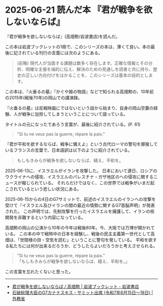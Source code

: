 # 2025-06-21 読んだ本 『君が戦争を欲しないならば』

『君が戦争を欲しないならば』(高畑勲/岩波書店)を読んだ。

この本は岩波ブックレットの1冊で、このシリーズの本は、薄くて良い。本の最後に記されている刊行の言葉には次のようにある。

> (前略) 現代人が当面する課題は数多く存在します。正確な情報とその分析、明確な主張を端的に伝え、解決のための見通しを読者と共に持ち、歴史の正しい方向付けをはかることを、このシリーズは基本の目的とします。

この本は、『火垂るの墓』『かぐや姫の物語』などで知られる高畑勲の、10年前の2015年(戦後70年)の岡山での講演録。

『火垂るの墓』は反戦映画にではないという話から始まり、自身の岡山空襲の経験、人が戦争に加担してしまうということについて語っている。

タイトルの元になったであろう言葉が、最後に紹介されている。(P. 61)

> "Si tu ne veux pas la guerre, répare la paix."

『君が平和を欲するならば、戦争に備えよ』という古代ローマの警句を揶揄しているフランスの言葉で、日本語訳は以下のように紹介されている。

> もしもきみらが戦争を欲しないならば、繕え、平和を。

2025-06-13に、イスラエルがイランを攻撃した。
日本において連日、ロシアのウクライナへの侵攻、イスラエルのパレスチナ・ガザ地区のへの侵攻に関するニュースが報じられている。
それらだけではなく、この世界では戦争がいまだ起こされているという悲しい状況にある。

2025-06-15からの4日のG7サミットで、前述のイスラエルのイランへの攻撃を受けて『イスラエル及びイランの間の最近の情勢に関するG7首脳声明』が発表された。
この声明では、先制攻撃を行ったイスラエルを擁護して、イランの核開発を非難するという内容になっている。

高畑勲の岡山の公演から10年の今年は戦後80年。今、大阪では万博が開かれている。
この本の中で戦時中の日本を経験し、戦後の民主主義第一世代として高畑は、「世間様の目・空気を読む」ということに警句を発している。
平和を欲する私たちには何が出来るだろうか、どうしたらよいだろうかと考えさせられる。

> "Si tu ne veux pas la guerre, répare la paix."  
> 「もしもきみらが戦争を欲しないならば、繕え、平和を。」  

この言葉を忘れたくないと思った。

---

- [君が戦争を欲しないならば / 高畑勲 \| 岩波ブックレット - 岩波書店](https://www.iwanami.co.jp/book/b254479.html)
- [石破総理大臣のG7カナナスキス・サミット出席 (令和7年6月15日～18日) \| 外務省](https://www.mofa.go.jp/mofaj/pageit_000001_02025.html)
